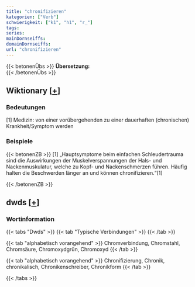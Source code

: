 ```yaml
---
title: "chronifizieren"
kategorien: ["Verb"]
schwierigkeit: ["k1", "h1", "r_"]
tags:
series:
mainDornseiffs:
domainDornseiffs:
url: "chronifizieren"
---
```


{{< betonenÜbs >}}
**Übersetzung:**  
{{< /betonenÜbs >}}

## Wiktionary [[+](https://de.wiktionary.org/wiki/chronifizieren)]

### Bedeutungen
[1] Medizin: von einer vorübergehenden zu einer dauerhaften (chronischen) Krankheit/Symptom werden  

### Beispiele
{{< betonenZB >}}
[1] „Hauptsymptome beim einfachen Schleudertrauma sind die Auswirkungen der Muskelverspannungen der Hals- und Nackenmuskulatur, welche zu Kopf- und Nackenschmerzen führen. Häufig halten die Beschwerden länger an und können chronifizieren.“[1]  

{{< /betonenZB >}}


## dwds [[+](https://www.dwds.de/wb/chronifizieren)]

### Wortinformation
{{< tabs "Dwds" >}}
{{< tab "Typische Verbindungen" >}}
{{< /tab >}}

{{< tab "alphabetisch vorangehend" >}}
Chromverbindung, Chromstahl, Chromsäure, Chromoxydgrün, Chromoxyd
{{< /tab >}}

{{< tab "alphabetisch vorangehend" >}}
Chronifizierung, Chronik, chronikalisch, Chronikenschreiber, Chronikform
{{< /tab >}}

{{< /tabs >}}

